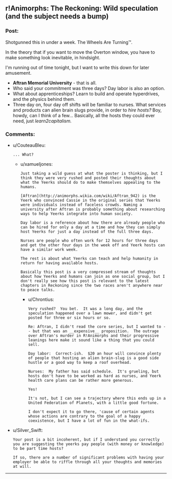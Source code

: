 ## r!Animorphs: The Reckoning: Wild speculation (and the subject needs a bump)

### Post:

Shotgunned this in under a week.  The Wheels Are Turning™.

In the theory that if you want to move the Overton window, you have to make something look inevitable, in hindsight.

I'm running out of time tonight, but I want to write this down for later amusement.

* **Aftran Memorial University** - that is all.
* Who said your commitment was three days?  Day labor is also an option.
* What about apprenticeships? Learn to build and operate hyperdrives, and the physics behind them.
* Three day on, four day off shifts will be familiar to nurses.  What services and products can alien brain slugs provide, in order to *hire hosts?* Boy, howdy, can I think of a few… Basically, all the hosts they could ever need, just *learn2capitalism.*

### Comments:

- u/CouteauBleu:
  ```
  ... What?
  ```

  - u/xamueljones:
    ```
    Just taking a wild guess at what the poster is thinking, but I think they were very rushed and posted their thoughts about what the Yeerks should do to make themselves appealing to the humans.

    [Aftran](http://animorphs.wikia.com/wiki/Aftran_942) is the Yeerk who convinced Cassie in the original series that Yeerks were individuals instead of faceless crowds. Naming a university after Aftran is probably something about researching ways to help Yeerks integrate into human society.

    Day labor is a reference about how there are already people who can be hired for only a day at a time and how they can simply host Yeerks for just a day instead of the full three days.

    Nurses are people who often work for 12 hours for three days and get the other four days in the week off and Yeerk hosts can have a similar work week.

    The rest is about what Yeerks can teach and help humanity in return for having available hosts.

    Basically this post is a very compressed stream of thoughts about how Yeerks and humans can join as one social group, but I don't really see how this post is relevant to the latest chapters in Reckoning since the two races aren't anywhere near to peace talks.
    ```

    - u/Chrontius:
      ```
      Very rushed?  You bet.  It was a long day, and the speculation happened over a lawn mower, and didn't get posted for three or six hours or so.

      Re: Aftran, I didn't read the core series, but I wanted to -- but that was an __expensive__ proposition.  The outrage over Aftran's murder in R!Animorphs and their progressive leanings here make it sound like a thing that you could sell.

      Day labor:  Correct-ish.  $20 an hour will convince plenty of people that hosting an alien brain-slug is a good side hustle or a good way to keep a roof overhead.

      Nurses:  My father has said schedule.  It's grueling, but hosts don't have to be worked as hard as nurses, and Yeerk health care plans can be rather more generous.

      Yes!

      It's not, but I can see a trajectory where this ends up in a United Federation of Planets, with a little good fortune.

      I don't expect it to go there, 'cause of certain agents whose actions are contrary to the goal of a happy coexistence, but I have a lot of fun in the what-ifs.
      ```

- u/Silver_Swift:
  ```
  Your post is a bit incoherent, but if I understand you correctly you are suggesting the yeerks pay people (with money or knowledge) to be part time hosts?

  If so, there are a number of significant problems with having your employer be able to riffle through all your thoughts and memories at will.
  ```

---

